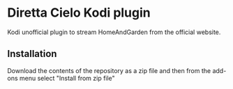 # Diretta Cielo Kodi plugin

Kodi unofficial plugin to stream HomeAndGarden from the official website.

## Installation

Download the contents of the repository as a zip file and then from the add-ons menu select "Install from zip file"

